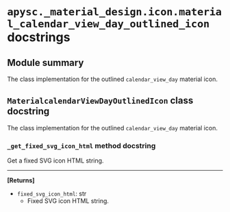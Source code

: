 # `apysc._material_design.icon.material_calendar_view_day_outlined_icon` docstrings

## Module summary

The class implementation for the outlined `calendar_view_day` material icon.

## `MaterialcalendarViewDayOutlinedIcon` class docstring

The class implementation for the outlined `calendar_view_day` material icon.

### `_get_fixed_svg_icon_html` method docstring

Get a fixed SVG icon HTML string.<hr>

**[Returns]**

- `fixed_svg_icon_html`: str
  - Fixed SVG icon HTML string.